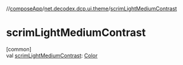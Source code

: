 //[composeApp](../../index.md)/[net.decodex.dcp.ui.theme](index.md)/[scrimLightMediumContrast](scrim-light-medium-contrast.md)

# scrimLightMediumContrast

[common]\
val [scrimLightMediumContrast](scrim-light-medium-contrast.md): [Color](https://developer.android.com/reference/kotlin/androidx/compose/ui/graphics/Color.html)
